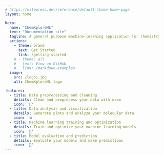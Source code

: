 ```yaml
---
# https://vitepress.dev/reference/default-theme-home-page
layout: home

hero:
  name: "ChemXploreML"
  text: "Documentation site"
  tagline: A general purpose machine-learning application for chemistry
  actions:
    - theme: brand
      text: Get Started
      link: /getting-started
    # - theme: alt
    #   text: View on GitHub
    #   link: /markdown-examples
  image:
    src: /logo1.jpg
    alt: ChemXploreML logo

features:
  - title: Data preprocessing and cleaning
    details: Clean and preprocess your data with ease
    icon: '🧹'
  - title: Data analysis and visualization
    details: Generate plots and analyze your molecular data
    icon: '📊'
  - title: Machine learning training and optimization
    details: Train and optimize your machine learning models
    icon: '🤖'
  - title: Model evaluation and prediction
    details: Evaluate your models and make predictions
    icon: '🔮'
---
```


